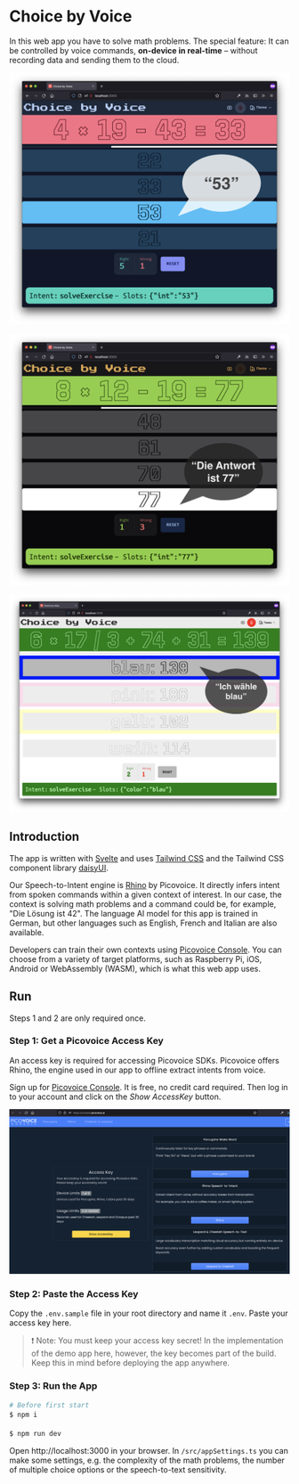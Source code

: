 # Choice by Voice

In this web app you have to solve math problems. The special feature: It can be controlled by voice commands, **on-device in real-time** – without recording data and sending them to the cloud.

![](./_resources/screenshot1.png)

![](./_resources/screenshot2.png)

![](./_resources/screenshot3.png)

## Introduction

The app is written with [Svelte](https://svelte.dev/) and uses [Tailwind CSS](https://tailwindcss.com/) and the Tailwind CSS component library [daisyUI](https://daisyui.com/).

Our Speech-to-Intent engine is [Rhino](https://picovoice.ai/platform/rhino/) by Picovoice. It directly infers intent from spoken commands within a given context of interest. In our case, the context is solving math problems and a command could be, for example, "Die Lösung ist 42". The language AI model for this app is trained in German, but other languages such as English, French and Italian are also available.

Developers can train their own contexts using [Picovoice Console](https://console.picovoice.ai/).
You can choose from a variety of target platforms, such as Raspberry Pi, iOS, Android or WebAssembly (WASM), which is what this web app uses.

## Run

Steps 1 and 2 are only required once.

### Step 1: Get a Picovoice Access Key

An access key is required for accessing Picovoice SDKs. Picovoice offers Rhino, the engine used in our app to offline extract intents from voice.

Sign up for [Picovoice Console](https://console.picovoice.ai/). It is free, no credit card required. Then log in to your account and click on the _Show AccessKey_ button.

![](./_resources/picovoice-console.png)

### Step 2: Paste the Access Key

Copy the `.env.sample` file in your root directory and name it `.env`. Paste your access key here.

> ❗️ Note: You must keep your access key secret! In the implementation of the demo app here, however, the key becomes part of the build. Keep this in mind before deploying the app anywhere.

### Step 3: Run the App

```sh
# Before first start
$ npm i

$ npm run dev
```

Open http://localhost:3000 in your browser. In `/src/appSettings.ts` you can make some settings, e.g. the complexity of the math problems, the number of multiple choice options or the speech-to-text sensitivity.
